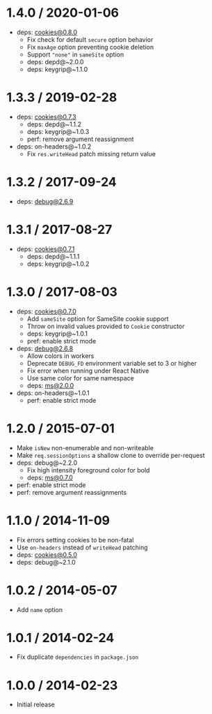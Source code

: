1.4.0 / 2020-01-06
==================

  * deps: cookies@0.8.0
    - Fix check for default `secure` option behavior
    - Fix `maxAge` option preventing cookie deletion
    - Support `"none"` in `sameSite` option
    - deps: depd@~2.0.0
    - deps: keygrip@~1.1.0

1.3.3 / 2019-02-28
==================

  * deps: cookies@0.7.3
    - deps: depd@~1.1.2
    - deps: keygrip@~1.0.3
    - perf: remove argument reassignment
  * deps: on-headers@~1.0.2
    - Fix `res.writeHead` patch missing return value

1.3.2 / 2017-09-24
==================

  * deps: debug@2.6.9

1.3.1 / 2017-08-27
==================

  * deps: cookies@0.7.1
    - deps: depd@~1.1.1
    - deps: keygrip@~1.0.2

1.3.0 / 2017-08-03
==================

  * deps: cookies@0.7.0
    - Add `sameSite` option for SameSite cookie support
    - Throw on invalid values provided to `Cookie` constructor
    - deps: keygrip@~1.0.1
    - pref: enable strict mode
  * deps: debug@2.6.8
    - Allow colors in workers
    - Deprecate `DEBUG_FD` environment variable set to 3 or higher
    - Fix error when running under React Native
    - Use same color for same namespace
    - deps: ms@2.0.0
  * deps: on-headers@~1.0.1
    - perf: enable strict mode

1.2.0 / 2015-07-01
==================

  * Make `isNew` non-enumerable and non-writeable
  * Make `req.sessionOptions` a shallow clone to override per-request
  * deps: debug@~2.2.0
    - Fix high intensity foreground color for bold
    - deps: ms@0.7.0
  * perf: enable strict mode
  * perf: remove argument reassignments

1.1.0 / 2014-11-09
==================

  * Fix errors setting cookies to be non-fatal
  * Use `on-headers` instead of `writeHead` patching
  * deps: cookies@0.5.0
  * deps: debug@~2.1.0

1.0.2 / 2014-05-07
==================

  * Add `name` option

1.0.1 / 2014-02-24
==================

  * Fix duplicate `dependencies` in `package.json`

1.0.0 / 2014-02-23
==================

  * Initial release
